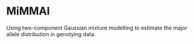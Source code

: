 # MiMMAl
Using two-component Gaussian mixture modelling to estimate the major allele distribution in genotying data.
